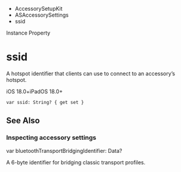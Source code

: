 

- AccessorySetupKit
- ASAccessorySettings
-  ssid 

Instance Property

# ssid

A hotspot identifier that clients can use to connect to an accessory’s hotspot.

iOS 18.0+iPadOS 18.0+

``` source
var ssid: String? { get set }
```

## See Also

### Inspecting accessory settings

var bluetoothTransportBridgingIdentifier: Data?

A 6-byte identifier for bridging classic transport profiles.

